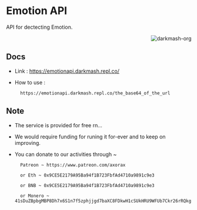 
# Emotion API
API for dectecting Emotion. 

<p align="right"> <img src="https://komarev.com/ghpvc/?username=darkmash-org-emotion-api&label=Profile%20views&color=0e75b6&style=flat" alt="darkmash-org" /> </p>


## Docs

 
- Link : https://emotionapi.darkmash.repl.co/

- How to use :
  ``` 
    https://emotionapi.darkmash.repl.co/the_base64_of_the_url
   ```

## Note

 - The service is provided for free rn...

 - We would require funding for runing it for-ever
                and to keep on improving.
        
- You can donate to our activities through ~ 
        
        Patreon ~ https://www.patreon.com/axorax
        
        or Eth ~ 0x9CE5E2179A95Ba94f1B723FbfAd4710a9891c9e3
 
        or BNB ~ 0x9CE5E2179A95Ba94f1B723FbfAd4710a9891c9e3

        or Monero ~ 41sDuZBpbgMBP8Dh7x6S1n7f5zphjjgd7baXC8FDkwH1cSUkHRU9WFUb7Ckr26rRQkgDGUDH1X4h7UGkG1xt6CmJ4kWtD9J

